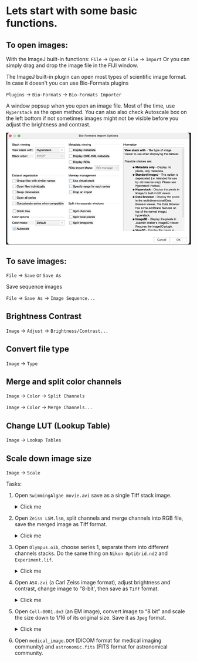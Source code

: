 # Lets start with some basic functions.

## To open images:

With the ImageJ built-in functions:
`File` -> `Open`
or
`File` -> `Import`
Or you can simply drag and drop the image file in the FIJI window.

The ImageJ built-in plugin can open most types of scientific image format. In case it doesn't you can use Bio-Formats plugins

`Plugins` -> `Bio-Formats` -> `Bio-Formats Importer`

A window popsup when you open an image file. Most of the time, use `Hyperstack` as the open method. 
You can also also check Autoscale box on the left bottom if not sometimes images might not be visible before you adjust the brightness and contrast.

![open file](Files/1-2/open_file.png)

## To save images:

`File` -> `Save` or `Save As`
          
Save sequence images
          
`File` -> `Save As` -> `Image Sequence...`

## Brightness Contrast

`Image` -> `Adjust` -> `Brightness/Contrast...`

## Convert file type

`Image` -> `Type`

## Merge and split color channels

`Image` -> `Color` -> `Split Channels`

`Image` -> `Color` -> `Merge Channels...`

## Change LUT (Lookup Table)
`Image` -> `Lookup Tables`

## Scale down image size
`Image` -> `Scale`


Tasks:

1. Open `SwimmingAlgae movie.avi` save as a single Tiff stack image.

    <details>
           <summary>Click me</summary>
          
           Drag the file into ImageJ menu window, click `OK` at `AVI Reader`
          
          `File` -> `Save As` -> `Tiff...`
          
    </details>

2. Open `Zeiss LSM.lsm`, split channels and merge channels into RGB file, save the merged image as Tiff format.

    <details>
           <summary>Click me</summary>
          
           Drag the file into ImageJ menu window
          
          `Image` -> `Color` -> `Split channels`
          
          `Image` -> Color` -> `Merge Channels...` assign according color channel, then click `OK`.
          
          `File` -> `Save As` -> `Tiff...`
          
    </details>

3. Open `Olympus.oib`, choose series 1, separate them into different channels stacks. Do the same thing on `Nikon OptiGrid.nd2` and `Experiment.lif`.

     <details>
           <summary>Click me</summary>
          
          Drag file into Image menu window, choose `Hyperstack` at `Bio-Formats Import Options` window option `View stack with`, then click `OK`
          Choose `Series 1`, click `OK`
          
          `Image` -> `Color` -> `Split channels`
          
    </details>


4. Open `A5X.zvi` (a Carl Zeiss image format), adjust brightness and contrast, change image to "8-bit', then save as `Tiff` format.

     <details>
           <summary>Click me</summary>
          
          Drag file into Image menu window, choose `Hyperstack` at LOCI window, click `OK`
          
          `Image` ->`Adjust`-> `Brightness/Contrast...` click `auto`
          
          `Image` -> `Type` -> `8 bit`
          
          `File` -> `Save As` -> `Tiff...`
          
    </details>


5. Open `Cell-0001.dm3` (an EM image), convert image to “8 bit” and scale the size down to 1/16 of its original size. Save it as `Jpeg` format.

     <details>
           <summary>Click me</summary>
          
          Drag file into Image menu window
          
          `Image` -> `Type` -> `8 bit`
          
          `Image` -> `Scale...` input 0.25 as X Scale and Y Scale
          
          Check `Average when downsizing` and `Create new window` boxes
          
          `File` -> `Save As` -> Jpeg...`
          
     </details>

6. Open `medical_image.DCM` (DICOM format for medical imaging community) and `astronomic.fits` (FITS format for astronomical community.


